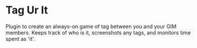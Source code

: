 # Tag Ur It
Plugin to create an always-on game of tag between
you and your GIM members. Keeps track of who is it, 
screenshots any tags, and monitors time spent as 'it'.